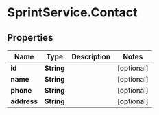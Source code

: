 # SprintService.Contact

## Properties

Name | Type | Description | Notes
------------ | ------------- | ------------- | -------------
**id** | **String** |  | [optional] 
**name** | **String** |  | [optional] 
**phone** | **String** |  | [optional] 
**address** | **String** |  | [optional] 


